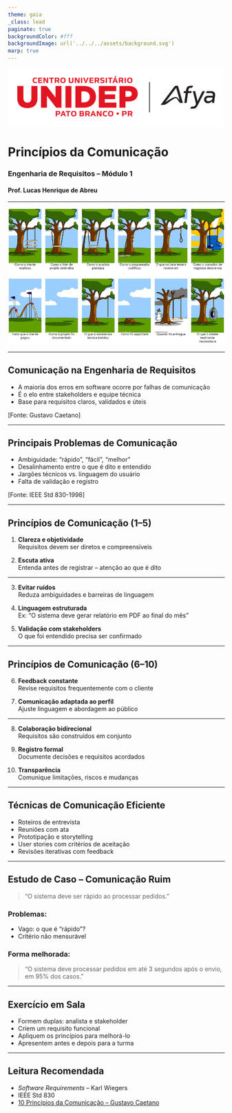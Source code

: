 ```yaml
---
theme: gaia
_class: lead
paginate: true
backgroundColor: #fff
backgroundImage: url('../../../assets/background.svg')
marp: true
---
```


![bg left:40% 80%](../../../assets/logo.png)

# Princípios da Comunicação
### Engenharia de Requisitos – Módulo 1
#### Prof. Lucas Henrique de Abreu

---

<!-- ![bg](../../../assets/ilustracao.jpg) -->
<img src="../../../assets/ilustracao.jpg"/>


---

## Comunicação na Engenharia de Requisitos

- A maioria dos erros em software ocorre por falhas de comunicação
- É o elo entre stakeholders e equipe técnica
- Base para requisitos claros, validados e úteis

[Fonte: Gustavo Caetano]

---

## Principais Problemas de Comunicação

- Ambiguidade: “rápido”, “fácil”, “melhor”
- Desalinhamento entre o que é dito e entendido
- Jargões técnicos vs. linguagem do usuário
- Falta de validação e registro

[Fonte: IEEE Std 830-1998]

---

## Princípios de Comunicação (1–5)

1. **Clareza e objetividade**  
   Requisitos devem ser diretos e compreensíveis

2. **Escuta ativa**  
   Entenda antes de registrar – atenção ao que é dito

---

3. **Evitar ruídos**  
   Reduza ambiguidades e barreiras de linguagem

4. **Linguagem estruturada**  
   Ex: “O sistema deve gerar relatório em PDF ao final do mês”

5. **Validação com stakeholders**  
   O que foi entendido precisa ser confirmado

---

## Princípios de Comunicação (6–10)

6. **Feedback constante**  
   Revise requisitos frequentemente com o cliente

7. **Comunicação adaptada ao perfil**  
   Ajuste linguagem e abordagem ao público

---

8. **Colaboração bidirecional**  
   Requisitos são construídos em conjunto

9. **Registro formal**  
   Documente decisões e requisitos acordados

10. **Transparência**  
    Comunique limitações, riscos e mudanças

---

## Técnicas de Comunicação Eficiente

- Roteiros de entrevista
- Reuniões com ata
- Prototipação e storytelling
- User stories com critérios de aceitação
- Revisões iterativas com feedback

---

## Estudo de Caso – Comunicação Ruim

> “O sistema deve ser rápido ao processar pedidos.”

### Problemas:
- Vago: o que é “rápido”?
- Critério não mensurável

### Forma melhorada:
> “O sistema deve processar pedidos em até 3 segundos após o envio, em 95% dos casos.”

---

## Exercício em Sala

- Formem duplas: analista e stakeholder
- Criem um requisito funcional
- Apliquem os princípios para melhorá-lo
- Apresentem antes e depois para a turma

---

## Leitura Recomendada

- *Software Requirements* – Karl Wiegers
- IEEE Std 830
- [10 Princípios da Comunicação – Gustavo Caetano](https://www.youtube.com/watch?v=iC-hVnwlzUU)